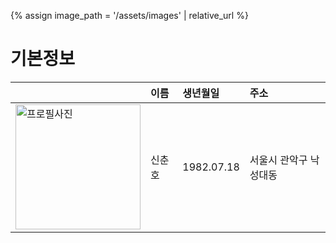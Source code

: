 {% assign image_path = '/assets/images' | relative_url %}

# 기본정보

||이름|생년월일|주소|
|--|:--|:--|:--|
|<img src="{{ image_path }}/photo.jpg" alt="프로필사진" width="200px">|신춘호|1982.07.18|서울시 관악구 낙성대동|